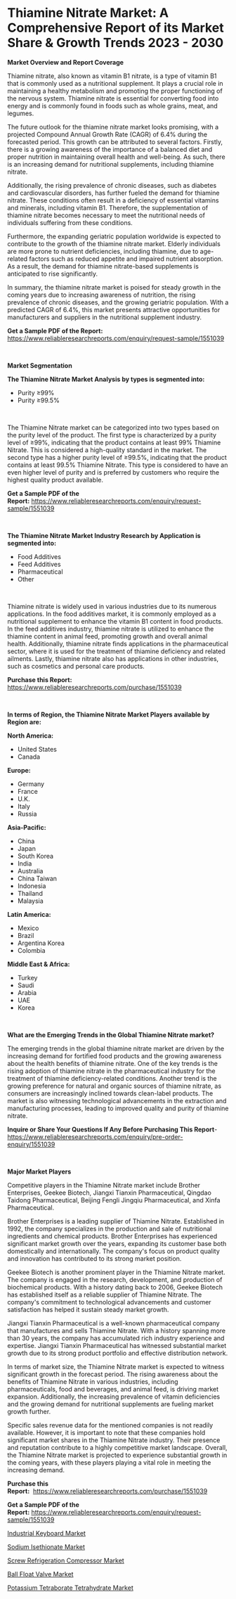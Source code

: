 <p><h1>Thiamine Nitrate Market: A Comprehensive Report of its Market Share & Growth Trends 2023 - 2030</h1></p><p><strong>Market Overview and Report Coverage</strong></p>
<p><p>Thiamine nitrate, also known as vitamin B1 nitrate, is a type of vitamin B1 that is commonly used as a nutritional supplement. It plays a crucial role in maintaining a healthy metabolism and promoting the proper functioning of the nervous system. Thiamine nitrate is essential for converting food into energy and is commonly found in foods such as whole grains, meat, and legumes.</p><p>The future outlook for the thiamine nitrate market looks promising, with a projected Compound Annual Growth Rate (CAGR) of 6.4% during the forecasted period. This growth can be attributed to several factors. Firstly, there is a growing awareness of the importance of a balanced diet and proper nutrition in maintaining overall health and well-being. As such, there is an increasing demand for nutritional supplements, including thiamine nitrate.</p><p>Additionally, the rising prevalence of chronic diseases, such as diabetes and cardiovascular disorders, has further fueled the demand for thiamine nitrate. These conditions often result in a deficiency of essential vitamins and minerals, including vitamin B1. Therefore, the supplementation of thiamine nitrate becomes necessary to meet the nutritional needs of individuals suffering from these conditions.</p><p>Furthermore, the expanding geriatric population worldwide is expected to contribute to the growth of the thiamine nitrate market. Elderly individuals are more prone to nutrient deficiencies, including thiamine, due to age-related factors such as reduced appetite and impaired nutrient absorption. As a result, the demand for thiamine nitrate-based supplements is anticipated to rise significantly.</p><p>In summary, the thiamine nitrate market is poised for steady growth in the coming years due to increasing awareness of nutrition, the rising prevalence of chronic diseases, and the growing geriatric population. With a predicted CAGR of 6.4%, this market presents attractive opportunities for manufacturers and suppliers in the nutritional supplement industry.</p></p>
<p><strong>Get a Sample PDF of the Report:</strong> <a href="https://www.reliableresearchreports.com/enquiry/request-sample/1551039">https://www.reliableresearchreports.com/enquiry/request-sample/1551039</a></p>
<p>&nbsp;</p>
<p><strong>Market Segmentation</strong></p>
<p><strong>The Thiamine Nitrate Market Analysis by types is segmented into:</strong></p>
<p><ul><li>Purity ≥99%</li><li>Purity ≥99.5%</li></ul></p>
<p>&nbsp;</p>
<p><p>The Thiamine Nitrate market can be categorized into two types based on the purity level of the product. The first type is characterized by a purity level of ≥99%, indicating that the product contains at least 99% Thiamine Nitrate. This is considered a high-quality standard in the market. The second type has a higher purity level of ≥99.5%, indicating that the product contains at least 99.5% Thiamine Nitrate. This type is considered to have an even higher level of purity and is preferred by customers who require the highest quality product available.</p></p>
<p><strong>Get a Sample PDF of the Report:</strong>&nbsp;<a href="https://www.reliableresearchreports.com/enquiry/request-sample/1551039">https://www.reliableresearchreports.com/enquiry/request-sample/1551039</a></p>
<p>&nbsp;</p>
<p><strong>The Thiamine Nitrate Market Industry Research by Application is segmented into:</strong></p>
<p><ul><li>Food Additives</li><li>Feed Additives</li><li>Pharmaceutical</li><li>Other</li></ul></p>
<p>&nbsp;</p>
<p><p>Thiamine nitrate is widely used in various industries due to its numerous applications. In the food additives market, it is commonly employed as a nutritional supplement to enhance the vitamin B1 content in food products. In the feed additives industry, thiamine nitrate is utilized to enhance the thiamine content in animal feed, promoting growth and overall animal health. Additionally, thiamine nitrate finds applications in the pharmaceutical sector, where it is used for the treatment of thiamine deficiency and related ailments. Lastly, thiamine nitrate also has applications in other industries, such as cosmetics and personal care products.</p></p>
<p><strong>Purchase this Report:</strong>&nbsp; <a href="https://www.reliableresearchreports.com/purchase/1551039">https://www.reliableresearchreports.com/purchase/1551039</a></p>
<p>&nbsp;</p>
<p><strong>In terms of Region, the Thiamine Nitrate Market Players available by Region are:</strong></p>
<p>
    <p> <strong> North America: </strong>
        <ul>
            <li>United States</li>
            <li>Canada</li>
        </ul>
        </p> 
    <p> <strong> Europe: </strong>
        <ul>
            <li>Germany</li>
            <li>France</li>
            <li>U.K.</li>
            <li>Italy</li>
            <li>Russia</li>
        </ul>
        </p> 
    <p> <strong> Asia-Pacific: </strong>
        <ul>
            <li>China</li>
            <li>Japan</li>
            <li>South Korea</li>
            <li>India</li>
            <li>Australia</li>
            <li>China Taiwan</li>
            <li>Indonesia</li>
            <li>Thailand</li>
            <li>Malaysia</li>
        </ul>
        </p> 
    <p> <strong> Latin America: </strong>
        <ul>
            <li>Mexico</li>
            <li>Brazil</li>
            <li>Argentina Korea</li>
            <li>Colombia</li>
        </ul>
        </p> 
    <p> <strong> Middle East & Africa: </strong>
        <ul>
            <li>Turkey</li>
            <li>Saudi</li>
            <li>Arabia</li>
            <li>UAE</li>
            <li>Korea</li>
        </ul>
    </p>
    </p>
<p>&nbsp;</p>
<p><strong>What are the Emerging Trends in the Global Thiamine Nitrate market?</strong></p>
<p><p>The emerging trends in the global thiamine nitrate market are driven by the increasing demand for fortified food products and the growing awareness about the health benefits of thiamine nitrate. One of the key trends is the rising adoption of thiamine nitrate in the pharmaceutical industry for the treatment of thiamine deficiency-related conditions. Another trend is the growing preference for natural and organic sources of thiamine nitrate, as consumers are increasingly inclined towards clean-label products. The market is also witnessing technological advancements in the extraction and manufacturing processes, leading to improved quality and purity of thiamine nitrate.</p></p>
<p><strong>Inquire or Share Your Questions If Any Before Purchasing This Report</strong>- <a href="https://www.reliableresearchreports.com/enquiry/pre-order-enquiry/1551039">https://www.reliableresearchreports.com/enquiry/pre-order-enquiry/1551039</a></p>
<p>&nbsp;</p>
<p><strong>Major Market Players</strong></p>
<p><p>Competitive players in the Thiamine Nitrate market include Brother Enterprises, Geekee Biotech, Jiangxi Tianxin Pharmaceutical, Qingdao Taidong Pharmaceutical, Beijing Fengli Jingqiu Pharmaceutical, and Xinfa Pharmaceutical. </p><p>Brother Enterprises is a leading supplier of Thiamine Nitrate. Established in 1992, the company specializes in the production and sale of nutritional ingredients and chemical products. Brother Enterprises has experienced significant market growth over the years, expanding its customer base both domestically and internationally. The company's focus on product quality and innovation has contributed to its strong market position.</p><p>Geekee Biotech is another prominent player in the Thiamine Nitrate market. The company is engaged in the research, development, and production of biochemical products. With a history dating back to 2006, Geekee Biotech has established itself as a reliable supplier of Thiamine Nitrate. The company's commitment to technological advancements and customer satisfaction has helped it sustain steady market growth.</p><p>Jiangxi Tianxin Pharmaceutical is a well-known pharmaceutical company that manufactures and sells Thiamine Nitrate. With a history spanning more than 30 years, the company has accumulated rich industry experience and expertise. Jiangxi Tianxin Pharmaceutical has witnessed substantial market growth due to its strong product portfolio and effective distribution network.</p><p>In terms of market size, the Thiamine Nitrate market is expected to witness significant growth in the forecast period. The rising awareness about the benefits of Thiamine Nitrate in various industries, including pharmaceuticals, food and beverages, and animal feed, is driving market expansion. Additionally, the increasing prevalence of vitamin deficiencies and the growing demand for nutritional supplements are fueling market growth further.</p><p>Specific sales revenue data for the mentioned companies is not readily available. However, it is important to note that these companies hold significant market shares in the Thiamine Nitrate industry. Their presence and reputation contribute to a highly competitive market landscape. Overall, the Thiamine Nitrate market is projected to experience substantial growth in the coming years, with these players playing a vital role in meeting the increasing demand.</p></p>
<p><strong>Purchase this Report:</strong>&nbsp;&nbsp;<a href="https://www.reliableresearchreports.com/purchase/1551039">https://www.reliableresearchreports.com/purchase/1551039</a></p>
<p></p>
<p><strong>Get a Sample PDF of the Report:</strong>&nbsp;<a href="https://www.reliableresearchreports.com/enquiry/request-sample/1551039">https://www.reliableresearchreports.com/enquiry/request-sample/1551039</a></p>
<p><p><a href="https://medium.com/@mariad13206/industrial-keyboard-market-exploring-market-share-market-trends-and-future-growth-e9184cfbe2a0">Industrial Keyboard Market</a></p><p><a href="https://github.com/kholmovskayalyudmila/Market-Research-Report-List-1/blob/main/sodium-isethionate-market.md">Sodium Isethionate Market</a></p><p><a href="https://medium.com/@maryg156987/screw-refrigeration-compressor-market-size-market-outlook-and-market-forecast-2023-to-2030-0bbe3044b86c">Screw Refrigeration Compressor Market</a></p><p><a href="https://medium.com/@rosm15203/decoding-ball-float-valve-market-metrics-market-share-trends-and-growth-patterns-923166607ecd">Ball Float Valve Market</a></p><p><a href="https://github.com/zebdakicsin/Market-Research-Report-List-1/blob/main/potassium-tetraborate-tetrahydrate-market.md">Potassium Tetraborate Tetrahydrate Market</a></p></p>